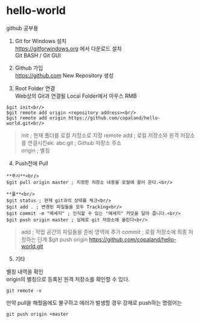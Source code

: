 # hello-world
github 공부용

1. Git for Windows 설치<br/>
 https://gitforwindows.org 에서 다운로드 설치<br/>
 Git BASH / Git GUI<br/>
 
2. Github 가입<br/>
https://github.com
New Repository 생성

3. Root Folder 연결<br/>
 Web상의 Git과 연결될 Local Folder에서 마우스 RMB <git bash here> <br/>
 ```
 $git init<br/>
 $git remote add origin <repository address><br/>
 $git remote add origin https://github.com/copaland/hello-world.git<br/>
```
 > init ; 현재 폴더를 로컬 저장소로 지정
 > remote add ; 로컬 저장소와 원격 저장소를 연결시킨ek.
 > abc.git ; Github 저장소 주소  
 > origin ; 별칭 
 
4. Push전에 Pull<br/>
 ```
 **푸시**<br/>
 $git pull origin master ; 지정한 저장소 내용을 로컬에 끌어 온다.<br/>
 
 **풀**<br/>
 $git status ; 현재 git과의 상태를 체크<br/>
 $git add . ; 변경된 파일들을 모두 Tracking<br/>
 $git commit -m "메세지" ; 인식할 수 있는 "메세지" 커밋을 달아 줍니다.<br/>
 $git push origin master ; 실제로 git 저장소에 올린다<br/>
```
 > add ; 작업 공간의 파일들을 준비 영역에 추가
 > commit ; 로컬 저장소에 최종 저장하는 단계
 > $git push origin https://github.com/copaland/hello-world.git
 
5. 기타<br/>
 
별칭 내역을 확인   
origin의 별칭으로 등록된 원격 저장소를 확인할 수 있다.  
```
git remote -v  
```
만약 pull을 해줬음에도 불구하고 에러가 발생할 경우 강제로 push하는 명령어는  
```
git push origin +master  
```
